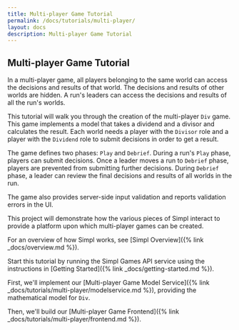 ```yaml
---
title: Multi-player Game Tutorial
permalink: /docs/tutorials/multi-player/
layout: docs
description: Multi-player Game Tutorial
---
```


## Multi-player Game Tutorial

In a multi-player game, all players belonging to the same world can access the decisions and results of that world. 
The decisions and results of other worlds are hidden.
A run's leaders can access the decisions and results of all the run's worlds.

This tutorial will walk you through the creation of the multi-player `Div` game.
This game implements a model that takes a dividend and a divisor and calculates the result. 
Each world needs a player with the `Divisor` role and a player with the `Dividend` role to submit decisions in order to get a result.

The game defines two phases: `Play` and `Debrief`. During a run's `Play` phase, players can submit decisions. 
Once a leader moves a run to `Debrief` phase, players are prevented from submitting further decisions. 
During `Debrief` phase, a leader can review the final decisions and results of all worlds in the run.

The game also provides server-side input validation and reports validation errors in the UI. 

This project will demonstrate how the various pieces of Simpl interact to provide a platform upon which multi-player games can be created.

For an overview of how Simpl works, see [Simpl Overview]({% link _docs/overview.md %}).

Start this tutorial by running the Simpl Games API service using the instructions in [Getting Started]({% link _docs/getting-started.md %}).

First, we'll implement our [Multi-player Game Model Service]({% link _docs/tutorials/multi-player/modelservice.md %}), providing the mathematical model for `Div`.

Then, we'll build our [Multi-player Game Frontend]({% link _docs/tutorials/multi-player/frontend.md %}).
